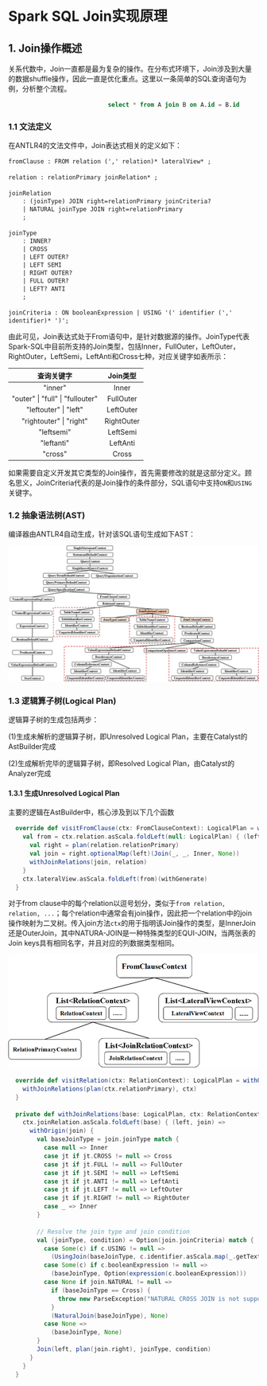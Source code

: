 #                       Spark SQL Join实现原理

## 1. Join操作概述

关系代数中，Join一直都是最为复杂的操作。在分布式环境下，Join涉及到大量的数据shuffle操作，因此一直是优化重点。这里以一条简单的SQL查询语句为例，分析整个流程。

```sql
                            select * from A join B on A.id = B.id
```

### 1.1 文法定义

在ANTLR4的文法文件中，Join表达式相关的定义如下：

```
fromClause : FROM relation (',' relation)* lateralView* ;

relation : relationPrimary joinRelation* ;

joinRelation
    : (joinType) JOIN right=relationPrimary joinCriteria?
    | NATURAL joinType JOIN right=relationPrimary
    ;

joinType
    : INNER?
    | CROSS
    | LEFT OUTER?
    | LEFT SEMI
    | RIGHT OUTER?
    | FULL OUTER?
    | LEFT? ANTI
    ;

joinCriteria : ON booleanExpression | USING '(' identifier (',' identifier)* ')';
```

由此可见，Join表达式处于From语句中，是针对数据源的操作。JoinType代表Spark-SQL中目前所支持的Join类型，包括Inner，FullOuter，LeftOuter，RightOuter，LeftSemi，LeftAnti和Cross七种，对应关键字如表所示：

|              查询关键字               |   Join类型   |
| :------------------------------: | :--------: |
|             "inner"              |   Inner    |
| "outer" \| "full" \| "fullouter" | FullOuter  |
|      "leftouter" \| "left"       | LeftOuter  |
|     "rightouter" \| "right"      | RightOuter |
|            "leftsemi"            |  LeftSemi  |
|            "leftanti"            |  LeftAnti  |
|             "cross"              |   Cross    |

如果需要自定义开发其它类型的Join操作，首先需要修改的就是这部分定义。顾名思义，JoinCriteria代表的是Join操作的条件部分，SQL语句中支持`ON`和`USING`关键字。

### 1.2 抽象语法树(AST)

编译器由ANTLR4自动生成，针对该SQL语句生成如下AST：

![AST](AST.png)

### 1.3 逻辑算子树(Logical Plan)

逻辑算子树的生成包括两步：

(1)生成未解析的逻辑算子树，即Unresolved Logical Plan，主要在Catalyst的AstBuilder完成

(2)生成解析完毕的逻辑算子树，即Resolved Logical Plan，由Catalyst的Analyzer完成

#### 1.3.1 生成Unresolved Logical Plan

主要的逻辑在AstBuilder中，核心涉及到以下几个函数

```scala
  override def visitFromClause(ctx: FromClauseContext): LogicalPlan = withOrigin(ctx) {
    val from = ctx.relation.asScala.foldLeft(null: LogicalPlan) { (left, relation) =>
      val right = plan(relation.relationPrimary)
      val join = right.optionalMap(left)(Join(_, _, Inner, None))
      withJoinRelations(join, relation)
    }
    ctx.lateralView.asScala.foldLeft(from)(withGenerate)
  }
```

对于from clause中的每个relation以逗号划分，类似于`from relation, relation, ...`；每个relation中通常会有join操作，因此把一个relation中的join操作映射为二叉树。传入join方法`ctx`的用于指明该Join操作的类型，是InnerJoin还是OuterJoin，其中NATURA-JOIN是一种特殊类型的EQUI-JOIN，当两张表的Join keys具有相同名字，并且对应的列数据类型相同。

![From](From.png)



```scala
  override def visitRelation(ctx: RelationContext): LogicalPlan = withOrigin(ctx) {
    withJoinRelations(plan(ctx.relationPrimary), ctx)
  }

  private def withJoinRelations(base: LogicalPlan, ctx: RelationContext): LogicalPlan = {
    ctx.joinRelation.asScala.foldLeft(base) { (left, join) =>
      withOrigin(join) {
        val baseJoinType = join.joinType match {
          case null => Inner
          case jt if jt.CROSS != null => Cross
          case jt if jt.FULL != null => FullOuter
          case jt if jt.SEMI != null => LeftSemi
          case jt if jt.ANTI != null => LeftAnti
          case jt if jt.LEFT != null => LeftOuter
          case jt if jt.RIGHT != null => RightOuter
          case _ => Inner
        }

        // Resolve the join type and join condition
        val (joinType, condition) = Option(join.joinCriteria) match {
          case Some(c) if c.USING != null =>
            (UsingJoin(baseJoinType, c.identifier.asScala.map(_.getText)), None)
          case Some(c) if c.booleanExpression != null =>
            (baseJoinType, Option(expression(c.booleanExpression)))
          case None if join.NATURAL != null =>
            if (baseJoinType == Cross) {
              throw new ParseException("NATURAL CROSS JOIN is not supported", ctx)
            }
            (NaturalJoin(baseJoinType), None)
          case None =>
            (baseJoinType, None)
        }
        Join(left, plan(join.right), joinType, condition)
      }
    }
  }
```











